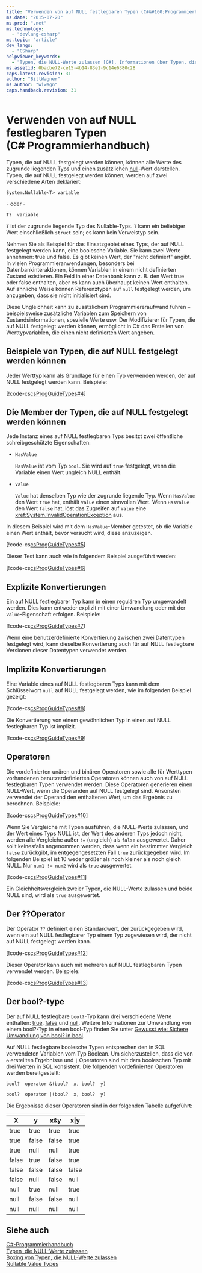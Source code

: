 ```yaml
---
title: "Verwenden von auf NULL festlegbaren Typen (C#&#160;Programmierhandbuch) | Microsoft Docs"
ms.date: "2015-07-20"
ms.prod: ".net"
ms.technology: 
  - "devlang-csharp"
ms.topic: "article"
dev_langs: 
  - "CSharp"
helpviewer_keywords: 
  - "Typen, die NULL-Werte zulassen [C#], Informationen über Typen, die NULL-Werte zulassen"
ms.assetid: 0bacbe72-ce15-4b14-83e1-9c14e6380c28
caps.latest.revision: 31
author: "BillWagner"
ms.author: "wiwagn"
caps.handback.revision: 31
---
```

# Verwenden von auf NULL festlegbaren Typen (C#&#160;Programmierhandbuch)
Typen, die auf NULL festgelegt werden können, können alle Werte des zugrunde liegenden Typs und einen zusätzlichen [null](../../../csharp/language-reference/keywords/null.md)\-Wert darstellen.  Typen, die auf NULL festgelegt werden können, werden auf zwei verschiedene Arten deklariert:  
  
 `System.Nullable<T> variable`  
  
 \- oder \-  
  
 `T?  variable`  
  
 `T` ist der zugrunde liegende Typ des Nullable\-Typs.  `T` kann ein beliebiger Wert einschließlich `struct` sein; es kann kein Verweistyp sein.  
  
 Nehmen Sie als Beispiel für das Einsatzgebiet eines Typs, der auf NULL festgelegt werden kann, eine boolesche Variable. Sie kann zwei Werte annehmen: true und false.  Es gibt keinen Wert, der "nicht definiert" angibt.  In vielen Programmieranwendungen, besonders bei Datenbankinteraktionen, können Variablen in einem nicht definierten Zustand existieren.  Ein Feld in einer Datenbank kann z. B. den Wert true oder false enthalten, aber es kann auch überhaupt keinen Wert enthalten.  Auf ähnliche Weise können Referenztypen auf `null` festgelegt werden, um anzugeben, dass sie nicht initialisiert sind.  
  
 Diese Ungleichheit kann zu zusätzlichem Programmiereraufwand führen – beispielsweise zusätzliche Variablen zum Speichern von Zustandsinformationen, spezielle Werte usw.  Der Modifizierer für Typen, die auf NULL festgelegt werden können, ermöglicht in C\# das Erstellen von Werttypvariablen, die einen nicht definierten Wert angeben.  
  
## Beispiele von Typen, die auf NULL festgelegt werden können  
 Jeder Werttyp kann als Grundlage für einen Typ verwenden werden, der auf NULL festgelegt werden kann.  Beispiele:  
  
 [!code-cs[csProgGuideTypes#4](../../../csharp/programming-guide/nullable-types/codesnippet/csharp/using-nullable-types_1.cs)]  
  
## Die Member der Typen, die auf NULL festgelegt werden können  
 Jede Instanz eines auf NULL festlegbaren Typs besitzt zwei öffentliche schreibgeschützte Eigenschaften:  
  
-   `HasValue`  
  
     `HasValue` ist vom Typ `bool`.  Sie wird auf `true` festgelegt, wenn die Variable einen Wert ungleich NULL enthält.  
  
-   `Value`  
  
     `Value` hat denselben Typ wie der zugrunde liegende Typ.  Wenn `HasValue` den Wert `true` hat, enthält `Value` einen sinnvollen Wert.  Wenn `HasValue` den Wert `false` hat, löst das Zugreifen auf `Value` eine <xref:System.InvalidOperationException> aus.  
  
 In diesem Beispiel wird mit dem `HasValue`\-Member getestet, ob die Variable einen Wert enthält, bevor versucht wird, diese anzuzeigen.  
  
 [!code-cs[csProgGuideTypes#5](../../../csharp/programming-guide/nullable-types/codesnippet/csharp/using-nullable-types_2.cs)]  
  
 Dieser Test kann auch wie in folgendem Beispiel ausgeführt werden:  
  
 [!code-cs[csProgGuideTypes#6](../../../csharp/programming-guide/nullable-types/codesnippet/csharp/using-nullable-types_3.cs)]  
  
## Explizite Konvertierungen  
 Ein auf NULL festlegbarer Typ kann in einen regulären Typ umgewandelt werden. Dies kann entweder explizit mit einer Umwandlung oder mit der `Value`\-Eigenschaft erfolgen.  Beispiele:  
  
 [!code-cs[csProgGuideTypes#7](../../../csharp/programming-guide/nullable-types/codesnippet/csharp/using-nullable-types_4.cs)]  
  
 Wenn eine benutzerdefinierte Konvertierung zwischen zwei Datentypen festgelegt wird, kann dieselbe Konvertierung auch für auf NULL festlegbare Versionen dieser Datentypen verwendet werden.  
  
## Implizite Konvertierungen  
 Eine Variable eines auf NULL festlegbaren Typs kann mit dem Schlüsselwort `null` auf NULL festgelegt werden, wie im folgenden Beispiel gezeigt:  
  
 [!code-cs[csProgGuideTypes#8](../../../csharp/programming-guide/nullable-types/codesnippet/csharp/using-nullable-types_5.cs)]  
  
 Die Konvertierung von einem gewöhnlichen Typ in einen auf NULL festlegbaren Typ ist implizit.  
  
 [!code-cs[csProgGuideTypes#9](../../../csharp/programming-guide/nullable-types/codesnippet/csharp/using-nullable-types_6.cs)]  
  
## Operatoren  
 Die vordefinierten unären und binären Operatoren sowie alle für Werttypen vorhandenen benutzerdefinierten Operatoren können auch von auf NULL festlegbaren Typen verwendet werden.  Diese Operatoren generieren einen NULL\-Wert, wenn die Operanden auf NULL festgelegt sind. Ansonsten verwendet der Operand den enthaltenen Wert, um das Ergebnis zu berechnen.  Beispiele:  
  
 [!code-cs[csProgGuideTypes#10](../../../csharp/programming-guide/nullable-types/codesnippet/csharp/using-nullable-types_7.cs)]  
  
 Wenn Sie Vergleiche mit Typen ausführen, die NULL\-Werte zulassen, und der Wert eines Typs NULL ist, der Wert des anderen Typs jedoch nicht, werden alle Vergleiche außer `!=` \(ungleich\) als `false` ausgewertet.  Daher sollt keinesfalls angenommen werden, dass wenn ein bestimmter Vergleich `false` zurückgibt, im entgegengesetzten Fall `true` zurückgegeben wird.  Im folgenden Beispiel ist 10 weder größer als noch kleiner als noch gleich NULL.  Nur `num1 != num2` wird als `true` ausgewertet.  
  
 [!code-cs[csProgGuideTypes#11](../../../csharp/programming-guide/nullable-types/codesnippet/csharp/using-nullable-types_8.cs)]  
  
 Ein Gleichheitsvergleich zweier Typen, die NULL\-Werte zulassen und beide NULL sind, wird als `true` ausgewertet.  
  
## Der ??Operator  
 Der Operator `??` definiert einen Standardwert, der zurückgegeben wird, wenn ein auf NULL festlegbarer Typ einem Typ zugewiesen wird, der nicht auf NULL festgelegt werden kann.  
  
 [!code-cs[csProgGuideTypes#12](../../../csharp/programming-guide/nullable-types/codesnippet/csharp/using-nullable-types_9.cs)]  
  
 Dieser Operator kann auch mit mehreren auf NULL festlegbaren Typen verwendet werden.  Beispiele:  
  
 [!code-cs[csProgGuideTypes#13](../../../csharp/programming-guide/nullable-types/codesnippet/csharp/using-nullable-types_10.cs)]  
  
## Der bool?\-type  
 Der auf NULL festlegbare `bool?`\-Typ kann drei verschiedene Werte enthalten: [true](../../../csharp/language-reference/keywords/true.md), [false](../../../csharp/language-reference/keywords/false.md) und [null](../../../csharp/language-reference/keywords/null.md).  Weitere Informationen zur Umwandlung von einem bool?\-Typ  in einen bool\-Typ finden Sie unter [Gewusst wie: Sichere Umwandlung von bool? in bool](../../../csharp/programming-guide/nullable-types/how-to-safely-cast-from-bool-to-bool.md).  
  
 Auf NULL festlegbare boolesche Typen entsprechen den in SQL verwendeten Variablen vom Typ Boolean.  Um sicherzustellen, dass die von `&` erstellten Ergebnisse und  `|` Operatoren sind mit dem booleschen Typ mit drei Werten in SQL konsistent. Die folgenden vordefinierten Operatoren werden bereitgestellt:  
  
 `bool?  operator &(bool?  x, bool?  y)`  
  
 `bool?  operator |(bool?  x, bool?  y)`  
  
 Die Ergebnisse dieser Operatoren sind in der folgenden Tabelle aufgeführt:  
  
|X|y|x&y|x&#124;y|  
|-------|-------|---------|--------------|  
|true|true|true|true|  
|true|false|false|true|  
|true|null|null|true|  
|false|true|false|true|  
|false|false|false|false|  
|false|null|false|null|  
|null|true|null|true|  
|null|false|false|null|  
|null|null|null|null|  
  
## Siehe auch  
 [C\#\-Programmierhandbuch](../../../csharp/programming-guide/index.md)   
 [Typen, die NULL\-Werte zulassen](../../../csharp/programming-guide/nullable-types/index.md)   
 [Boxing von Typen, die NULL\-Werte zulassen](../../../csharp/programming-guide/nullable-types/boxing-nullable-types.md)   
 [Nullable Value Types](../../../visual-basic/programming-guide/language-features/data-types/nullable-value-types.md)